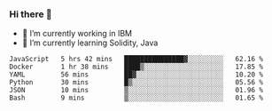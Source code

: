 ### Hi there 👋

<!--
**mathcodeman/mathcodeman** is a ✨ _special_ ✨ repository because its `README.md` (this file) appears on your GitHub profile.

Here are some ideas to get you started:

- 🔭 I’m currently working on ...
- 🌱 I’m currently learning ...
- 👯 I’m looking to collaborate on ...
- 🤔 I’m looking for help with ...
- 💬 Ask me about ...
- 📫 How to reach me: ...
- 😄 Pronouns: ...
- ⚡ Fun fact: ...
-->

- 🔭 I’m currently working in IBM
- 🌱 I’m currently learning Solidity, Java

<!--START_SECTION:waka-->

```text
JavaScript   5 hrs 42 mins   ███████████████▓░░░░░░░░░   62.16 %
Docker       1 hr 38 mins    ████▒░░░░░░░░░░░░░░░░░░░░   17.85 %
YAML         56 mins         ██▓░░░░░░░░░░░░░░░░░░░░░░   10.20 %
Python       30 mins         █▒░░░░░░░░░░░░░░░░░░░░░░░   05.56 %
JSON         10 mins         ▒░░░░░░░░░░░░░░░░░░░░░░░░   01.96 %
Bash         9 mins          ▒░░░░░░░░░░░░░░░░░░░░░░░░   01.65 %
```

<!--END_SECTION:waka-->
